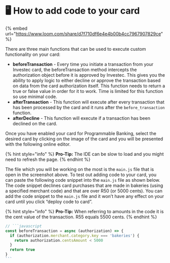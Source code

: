 # 🖥️ How to add code to your card

{% embed url="https://www.loom.com/share/d7f710df6e4e4b00b4cc7967907829ce" %}

There are three main functions that can be used to execute custom functionality on your card:

* **beforeTransaction** - Every time you initiate a transaction from your Investec card, the beforeTransaction method intercepts the authorization object before it is approved by Investec. This gives you the ability to apply logic to either decline or approve the transaction based on data from the card authorization itself. This function needs to return a true or false value in order for it to work. Time is limited for this function so use minimal code.
* **afterTransaction** - This function will execute after every transaction that has been processed by the card and it runs after the `before_transaction` function.
* **afterDecline** - This function will execute if a transaction has been declined on the card.

Once you have enabled your card for Programmable Banking, select the desired card by clicking on the image of the card and you will be presented with the following online editor.

{% hint style="info" %}
**Pro-Tip:** The IDE can be slow to load and you might need to refresh the page.
{% endhint %}

The file which you will be working on the most is the `main.js` file that is open in the screenshot above. To test out adding code to your card, you can paste the following code snippet into the `main.js` file as shown below. The code snippet declines card purchases that are made in bakeries (using a specified merchant code) and that are over R50 (or 5000 cents). You can add the code snippet to the `main.js` file and it won’t have any effect on your card until you click “deploy code to card”.

{% hint style="info" %}
**Pro-Tip:** When referring to amounts in the code it is the cent value of the transaction. R55 equals 5500 cents.
{% endhint %}

````javascript
// ```javascript
const beforeTransaction = async (authorization) => {
  if (authorization.merchant.category.key === 'bakeries') {
    return authorization.centsAmount < 5000
  }
  return true
}
```
````
